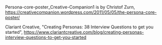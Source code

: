 Persona-core-poster_Creative-Companion1 is by Christof Zurn, https://creativecompanion.wordpress.com/2011/05/05/the-persona-core-poster/

Clariant Creative, "Creating Personas: 38 Interview Questions to get you started", https://www.clariantcreative.com/blog/creating-personas-interview-questions-to-get-you-started

